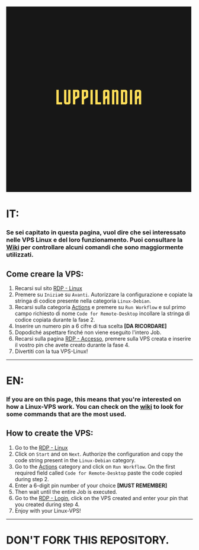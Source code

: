 ![Screenshot](header.png)

# IT:

### Se sei capitato in questa pagina, vuol dire che sei interessato nelle VPS Linux e del loro funzionamento. Puoi consultare la [Wiki](https://github.com/xLamday/LuppiLandia-LinuxRDP/wiki/Commands) per controllare alcuni comandi che sono maggiormente utilizzati.

## Come creare la VPS:

1. Recarsi sul sito [RDP - Linux](https://remotedesktop.google.com/u/1/headless)
2. Premere su `Inizia`e su `Avanti`. Autorizzare la configurazione e copiate la stringa di codice presente nella categoria `Linux-Debian`.
3. Recarsi sulla categoria [Actions](https://github.com/xLamday/LuppiLandia-LinuxRDP/actions) e premere su `Run Workflow` e sul primo campo richiesto di nome `Code for Remote-Desktop` incollare la stringa di codice copiata durante la fase 2.
4. Inserire un numero pin a 6 cifre di tua scelta **[DA RICORDARE]**
5. Dopodiché aspettare finché non viene eseguito l'intero Job.
6. Recarsi sulla pagina [RDP - Accesso](https://remotedesktop.google.com/u/1/access), premere sulla VPS creata e inserire il vostro pin che avete creato durante la fase 4.
7. Divertiti con la tua VPS-Linux! 


----

# EN:

### If you are on this page, this means that you're interested on how a Linux-VPS work. You can check on the [wiki](https://github.com/xLamday/LuppiLandia-LinuxRDP/wiki/Commands) to look for some commands that are the most used.

## How to create the VPS:

1. Go to the [RDP - Linux](https://remotedesktop.google.com/u/1/headless)
2. Click on `Start` and on `Next`. Authorize the configuration and copy the code string present in the `Linux-Debian` category.
3. Go to the [Actions](https://github.com/xLamday/LuppiLandia-LinuxRDP/actions) category and click on `Run Workflow`. On the first required field called `Code for Remote-Desktop` paste the code copied during step 2.
4. Enter a 6-digit pin number of your choice **[MUST REMEMBER]**
5. Then wait until the entire Job is executed.
6. Go to the [RDP - Login](https://remotedesktop.google.com/u/1/access), click on the VPS created and enter your pin that you created during step 4.
7. Enjoy with your Linux-VPS!


---

# DON'T FORK THIS REPOSITORY.

